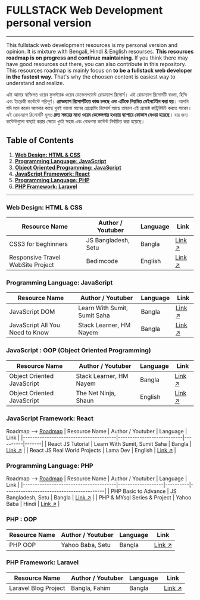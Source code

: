 # FULLSTACK Web Development personal version
----------------
This fullstack web development resources is my personal version and opinion. It is mixture with Bengali, Hindi & English resourses. **This resources roadmap is on progress and continue maintaining**. If you think there may have good resources out there, you can also contribute in this repository. This resources roadmap is mainly focus on **to be a fullstack web developer in the fastest way.** That's why the choosen content is easiest way to understand and realize. 

এটা আমার ব্যক্তিগত ওয়েব ফুলস্ট্যাক ওয়েব ডেভেলপমেন্ট রোডম্যাপ রিসোর্স। এই রোডম্যাপ রিসোর্সটি বাংলা, হিন্দি এবং ইংরেজী কন্টেন্টে পরিপূর্ণ। **রোডম্যাপ রিসোর্সটিতে কাজ চলছে এবং এটিকে নিয়মিত মেইনটেইন করা হয়**। আপনি যদি মনে করেন আপনার কাছে খুবই ভালো মানের প্রোগ্রামিং রিসোর্স আছে তাহলে এই প্রজেক্ট কন্ট্রিবিউট করতে পারেন। এই রোডম্যাপ রিসোর্সটি মূলত **দ্রুত সময়ের মধ্যে ওয়েব ডেভেলপার হওয়ার ব্যাপারে ফোকাস দেওয়া হয়েছে।** যার জন্য কন্টেন্টগুলো বাছাই করার ক্ষেত্রে খুবই সহজ এবং বোধগম্য কন্টেন্ট নির্বাচিত করা হয়েছে। 



## Table of Contents

1. **[Web Design: HTML & CSS](https://github.com/mhasanmeet/FULLSTACK-webdev-roadmap#Web-Design-HTML--CSS)**<br>
2. **[Programming Language: JavaScript](https://github.com/mhasanmeet/FULLSTACK-webdev-roadmap#Programming-Language-JavaScript)**<br>
3. **[Object Oriented Programming: JavaScript](https://github.com/mhasanmeet/FULLSTACK-webdev-roadmap#OOP-JavaScript)**<br>
4. **[JavaScript Framework: React](https://github.com/mhasanmeet/FULLSTACK-webdev-roadmap#JavaScript-Framework-React)**<br>
5. **[Programming Language: PHP](https://github.com/mhasanmeet/FULLSTACK-webdev-roadmap#Programming-Language-PHP)**<br>
6. **[PHP Framework: Laravel](https://github.com/mhasanmeet/FULLSTACK-webdev-roadmap#PHP-Framework-Laravel)**<br>

----------------
### Web Design: HTML & CSS
| Resource Name                         | Author / Youtuber | Language | Link                                     |
|---------------------------------------|-------------------|----------|------------------------------------------|
| CSS3 for beghinners | JS Bangladesh, Setu | Bangla | [Link ↗](https://youtube.com/playlist?list=PL4iFnndHldugVWLTCHxJPhvKxJPDeYIGa) |
| Responsive Travel WebSite Project | Bedimcode | English | [Link ↗](https://youtu.be/YzRDHxbw1RU) |

### Programming Language: JavaScript
| Resource Name                         | Author / Youtuber         | Language | Link  |
|---------------------------------------|---------------------------|----------|-------|
| JavaScript DOM                        | Learn With Sumit, Sumit Saha | Bangla   | [Link ↗](https://youtube.com/playlist?list=PLHiZ4m8vCp9MJDxMOzhYVuTrO1b5n-Tq_) |
| JavaScript All You Need to Know       | Stack Learner, HM Nayem   | Bangla   | [Link ↗](https://youtube.com/playlist?list=PL_XxuZqN0xVAu_dWUVFbscqZdTzE8t6Z1YzRDHxbw1RU) |
### JavaScript : OOP (Object Oriented Programming)
| Resource Name                         | Author / Youtuber         | Language | Link  |
|---------------------------------------|---------------------------|----------|-------|
| Object Oriented JavaScript            | Stack Learner, HM Nayem   | Bangla   | [Link ↗](https://youtube.com/playlist?list=PL_XxuZqN0xVCW9b7ryupXW69pnG0jzm7b)  | 
| Object Oriented JavaScript            | The Net Ninja, Shaun      | English   | [Link ↗](https://youtube.com/playlist?list=PL4cUxeGkcC9i5yvDkJgt60vNVWffpblB7)  | 
### JavaScript Framework: React
Roadmap ⟶ [Roadmap](https://roadmap.sh/react)
| Resource Name                         | Author / Youtuber         | Language | Link  |
|---------------------------------------|---------------------------|----------|-------|
| React JS Tutorial | Learn With Sumit, Sumit Saha   | Bangla   | [Link ↗](https://youtube.com/playlist?list=PLHiZ4m8vCp9M6HVQv7a36cp8LKzyHIePr) |
| React JS Real World Projects | Lama Dev | English | [Link ↗](https://youtube.com/playlist?list=PLj-4DlPRT48nfYgDK00oTjlDF4O0ZZyG8) |
### Programming Language: PHP
Roadmap ⟶ [Roadmap](https://infinite.education/skillset/PHP_Developer)
| Resource Name                         | Author / Youtuber | Language | Link                                     |
|---------------------------------------|-------------------|----------|------------------------------------------|
| PHP Basic to Advance | JS Bangladesh, Setu | Bangla | [Link ↗](https://youtube.com/playlist?list=PL4iFnndHldui-0507zycrQBo_HFU8-mi9) |
| PHP & MYsql Series & Project           | Yahoo Baba        | Hindi    | [Link ↗](https://youtu.be/YzRDHxbw1RU)   |
### PHP : OOP
| Resource Name                         | Author / Youtuber | Language | Link                                     |
|---------------------------------------|-------------------|----------|------------------------------------------|
| PHP OOP| Yahoo Baba, Setu | Bangla | [Link ↗](https://youtube.com/playlist?list=PL0b6OzIxLPbwoi6Urr4LZTz2AMMCtzqDt) |
### PHP Framework: Laravel
| Resource Name                         | Author / Youtuber | Language | Link                                     |
|---------------------------------------|-------------------|----------|------------------------------------------|
| Laravel Blog Project | Bangla, Fahim | Bangla | [Link ↗](https://youtube.com/playlist?list=PLzBl445W4ieu3J3VfpV0hqedk8GqyD5C-)   |